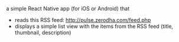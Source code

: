  a simple React Native app (for iOS or Android) that
- reads this RSS feed: http://pulse.zerodha.com/feed.php
- displays a simple list view with the items from the RSS feed (title, thumbnail, description)
